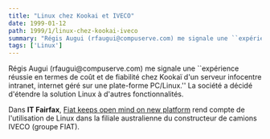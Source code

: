 ```yaml
---
title: "Linux chez Kookai et IVECO"
date: 1999-01-12
path: 1999/1/linux-chez-kookai-iveco
summary: "Régis Augui (rfaugui@compuserve.com) me signale une ``expérience réussie en termes de coût et de fiabilité chez Kookaï d'un serveur infocentre intranet, internet géré sur une plate-forme PC/Linux.'' La société a décidé d'étendre la solution Linux à d'autres fonctionnalités."
tags: ['Linux']
---
```


<P>
Régis Augui (rfaugui@compuserve.com) me signale une ``expérience réussie
en termes de coût et de fiabilité chez Kookaï d'un serveur infocentre
intranet, internet géré sur une plate-forme PC/Linux.''
La société a décidé d'étendre la solution Linux à d'autres fonctionnalités.
</P>

<P>
Dans <B>IT Fairfax</B>, <A HREF="http://www.it.fairfax.com.au/990112/industry/industry2.html">Fiat
keeps open mind on new platform</A> rend compte de l'utilisation de
Linux dans la filiale australienne du constructeur de camions IVECO
(groupe FIAT).
</P>


